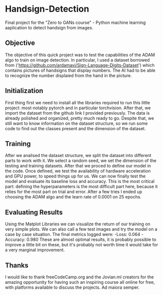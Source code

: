 # Handsign-Detection
Final project for the "Zero to GANs course" - Python machine learning aaplication to detect handsign from images.

## Objective
The objective of this quick project was to test the capabilities of the ADAM algo to train on image detection.
In particular, I used a dataset borrowed from ('https://github.com/ardamavi/Sign-Language-Digits-Dataset') which contains pictures of handsigns that display numbers. 
The AI had to be able to recognize the number displaied from the hand in the picture.

## Initialization
First thing first we need to install all the libraries required to run this little project: most notably pytorch and in particular torchvision.
After that, we import the dataset from the github link I provided previously. The data is already polished and organized, pretty much ready to go.
Despite that, we still want to know information on the dataset structure, so we run some code to find out the classes present and the dimension of the dataset.

## Training
After we analised the dataset structure, we split the dataset into different parts to work with it. We select a random seed, we set the dimension of the testing and training datasets.
After that we proced to define our model in the code. Once defined, we test the availability of hardware acceleration and GPU power, to speed things up for us.
We can now finally test the model and evaluate its baseline loss and accuracy.
This is the most critical part: defining the hyperparameters is the most difficult part here, because it relies for the most part on trial and error. 
After a few tries I ended up choosing the ADAM algo and the learn rate of 0.0001 on 25 epochs.

## Evaluating Results
Using the Matplot Libraries we can visualize the return of our training on very simple plots.
We can also call a few test images and try the model on a case by case situation.
The final metrics logged were:
-Loss: 0.064
-Accuracy: 0.980
These are almost optimal results, it is probably possible to improve a little bit on these, but it's probably not worth time it would take for a very marginal improvement.

## Thanks
I would like to thank freeCodeCamp.org and the Jovian.ml creators for the amazing opportunity for having such an inspiring course all online for free, with platforms available to discuss the projects.
Ad maiora semper.
